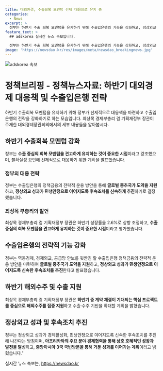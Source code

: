 ```yaml
---
title: 대외환경, 수출회복 모멘텀 선제 대응으로 유지 중
categories:
  - News
excerpt: >
  정부는 하반기 수출 회복 모멘텀을 유지하기 위해 수출입은행의 기능을 강화하고, 정상외교 성과를 민생안정으로 이어지도록 후속조치를 추진한다. 최상목 부총리는 수출이 지속적으로 증가하고 있으며, 대외 환경의 불확실성에 대비하기 위해 정책역량을 집중할 것이라고 밝혔다. 이를 위해 수출입은행의 정책금융을 운용하고, 글로벌 중추국가 도약을 지원하는 등 다양한 방안을 모색하고 있다. 또한, 정상외교 성과가 경제활성화와 민생안정으로 이어지도록 후속조치를 신속히 추진할 예정이다.
feature_text: >
  ## adskorea 실시간 뉴스 속보입니다.

  정부는 하반기 수출 회복 모멘텀을 유지하기 위해 수출입은행의 기능을 강화하고, 정상외교 성과를 민생안정으로 이어지도록 후속조치를 추진한다. 최상목 부총리는 수출이 지속적으로 증가하고 있으며, 대외 환경의 불확실성에 대비하기 위해 정책역량을 집중할 것이라고 밝혔다. 이를 위해 수출입은행의 정책금융을 운용하고, 글로벌 중추국가 도약을 지원하는 등 다양한 방안을 모색하고 있다. 또한, 정상외교 성과가 경제활성화와 민생안정으로 이어지도록 후속조치를 신속히 추진할 예정이다.
image: 'https://newsdao.kr/res/images/meta/newsdao_breakingnews.jpg'
---
```


<p><img src="https://newsdao.kr/res/images/meta/newsdao_breakingnews.jpg" alt="adskorea 속보" /></p>

<h1 data-ke-size="size26">정책브리핑 - 정책뉴스자료: 하반기 대외경제 대응책 및 수출입은행 전략</h1>

<p data-ke-size="size16">하반기 수출회복 모멘텀을 유지하기 위해 정부가 선제적으로 대응책을 마련하고 수출입은행의 전략을 강화하기로 하는 모습입니다. 최상목 경제부총리 겸 기획재정부 장관이 주재한 대외경제장관회의에서의 세부 내용들을 알아봅시다.</p>

<h2 data-ke-size="size22">하반기 수출회복 모멘텀 강화</h2>

<p data-ke-size="size16">정부는 <b>수출 중심의 회복 모멘텀을 견고하게 유지하는 것이 중요한 시점</b>이라고 강조했으며, 불확실성 요인에 선제적으로 대응하기 위한 계획을 발표했습니다.</p>

<h3 data-ke-size="size20">정부의 대응 전략</h3>

<p data-ke-size="size16">정부는 수출입은행의 정책금융의 전략적 운용 방안을 통해 <b>글로벌 중추국가 도약을 지원</b>하고, <b>정상외교 성과가 민생안정으로 이어지도록 후속조치를 신속하게 추진</b>하기로 결정했습니다.</p>

<h3 data-ke-size="size20">최상목 부총리의 발언</h3>

<p data-ke-size="size16">최상목 경제부총리 겸 기획재정부 장관은 하반기 성장률을 2.6%로 상향 조정하고, <b>수출 중심의 회복 모멘텀을 견고하게 유지하는 것이 중요한 시점</b>이라고 평가했습니다.</p>

<h2 data-ke-size="size22">수출입은행의 전략적 기능 강화</h2>

<p data-ke-size="size16">정부는 역동경제, 경제외교, 공급망 안보를 뒷받침 할 수출입은행 정책금융의 전략적 운용 방안을 마련하여 <b>글로벌 중추국가 도약을 지원</b>하고, <b>정상외교 성과가 민생안정으로 이어지도록 신속한 후속조치를 추진</b>한다고 발표했습니다.</p>

<h2 data-ke-size="size22">하반기 해외수주 및 수출 지원</h2>

<p data-ke-size="size16">최상목 경제부총리 겸 기획재정부 장관은 <b>하반기 중 계약 체결이 기대되는 핵심 프로젝트를 중심으로 해외수주를 집중 지원</b>하고 수출·수주 기반을 확대할 계획을 밝혔습니다.</p>

<h2 data-ke-size="size22">정상외교 성과 및 후속조치 추진</h2>

<p data-ke-size="size16">정부는 정상외교 성과가 경제활성화, 민생안정으로 이어지도록 신속한 후속조치를 추진해 나간다는 방침이며, <b>아프리카와의 주요 분야 경제협력을 통해 상호 호혜적인 성장과 발전을 달성</b>하고, <b>중앙아시아 3국 국빈방문을 통해 거둔 성과를 이어가는 계획</b>이라고 밝혔습니다."</p>
실시간 뉴스 속보는, <a href="https://newsdao.kr" rel="dofollow">https://newsdao.kr</a>


